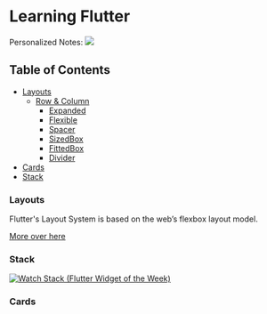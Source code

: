 # Learning Flutter

Personalized Notes: ![](https://cdn.worldvectorlogo.com/logos/flutter.svg)

## Table of Contents

* [Layouts](./#layouts)
  * [Row & Column](docs/layouts.md#row--column)
    * [Expanded](docs/layouts.md#Expanded)
    * [Flexible](docs/layouts.md#Flexible)
    * [Spacer](docs/layouts.md#Spacer)
    * [SizedBox](docs/layouts.md#SizedBox)
    * [FittedBox](docs/layouts.md#FittedBox)
    * [Divider](docs/layouts.md#Divider)
* [Cards](./#cards)
* [Stack](./#stack)

### Layouts

Flutter's Layout System is based on the web’s flexbox layout model.

[More over here](docs/layouts.md)

### Stack

[![Watch Stack \(Flutter Widget of the Week\)](https://img.youtube.com/vi/liEGSeD3Zt8/hqdefault.jpg)](https://youtu.be/liEGSeD3Zt8)

### Cards

